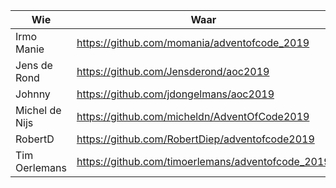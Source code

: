 | Wie | Waar |
|---|---|
| Irmo Manie | https://github.com/momania/adventofcode_2019 |
| Jens de Rond | https://github.com/Jensderond/aoc2019 |  
| Johnny | https://github.com/jdongelmans/aoc2019
| Michel de Nijs | https://github.com/micheldn/AdventOfCode2019 |
| RobertD | https://github.com/RobertDiep/adventofcode2019 |
| Tim Oerlemans | https://github.com/timoerlemans/adventofcode_2019 |
